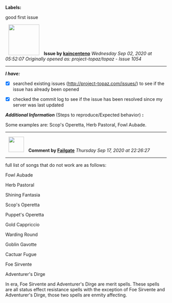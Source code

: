 **Labels:**

good first issue



<a href="https://github.com/kaincenteno"><img src="https://avatars3.githubusercontent.com/u/26943220?v=4" width="96" height="96" hspace="10"></img></a> **Issue by [kaincenteno](https://github.com/kaincenteno)**
_Wednesday Sep 02, 2020 at 05:52:07_
_Originally opened as: project-topaz/topaz - Issue 1054_

----

<!-- place 'x' mark between square [] brackets to checkmark box -->
**_I have:_**

- [x] searched existing issues (http://project-topaz.com/issues/) to see if the issue has already been opened
- [x] checked the commit log to see if the issue has been resolved since my server was last updated

**_Additional Information_** (Steps to reproduce/Expected behavior) **:** 

Some examples are: Scop's Operetta, Herb Pastoral, Fowl Aubade.


----
<a href="https://github.com/Failgate"><img src="https://avatars1.githubusercontent.com/u/61286762?v=4" width="48" height="48" hspace="10"></img></a> **Comment by [Failgate](https://github.com/Failgate)**
_Thursday Sep 17, 2020 at 22:26:27_

----

full list of songs that do not work are as follows:

Fowl Aubade
Herb Pastoral
Shining Fantasia
Scop's Operetta
Puppet's Operetta
Gold Cappriccio
Warding Round
Goblin Gavotte
Cactuar Fugue
Foe Sirvente
Adventurer's Dirge

In era, Foe Sirvente and Adventurer's Dirge are merit spells.  These spells are all status effect resistance spells with the exception of Foe Sirvente and Adventurer's Dirge, those two spells are enmity affecting.
